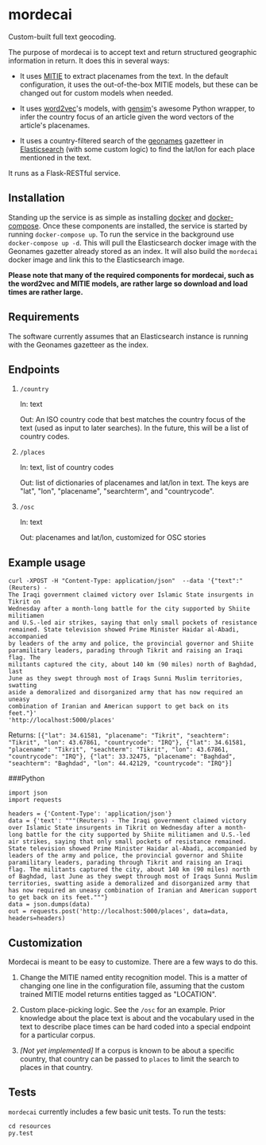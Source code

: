 mordecai
=========

Custom-built full text geocoding.

The purpose of mordecai is to accept text and return structured geographic information in return. It does this in several ways:

- It uses [MITIE](https://github.com/mit-nlp/MITIE) to extract placenames from
  the text. In the default configuration, it uses the out-of-the-box MITIE
  models, but these can be changed out for custom models when needed.

- It uses [word2vec](https://code.google.com/p/word2vec/)'s models, with
  [gensim](https://radimrehurek.com/gensim/)'s awesome Python wrapper, to infer
  the country focus of an article given the word vectors of the article's placenames. 

- It uses a country-filtered search of the [geonames](http://www.geonames.org/)
  gazetteer in [Elasticsearch](https://www.elastic.co/products/elasticsearch)
  (with some custom logic) to find the lat/lon for each place mentioned in the
  text.

It runs as a Flask-RESTful service.

Installation
------------

Standing up the service is as simple as installing
[docker](https://www.docker.com/) and
[docker-compose](https://docs.docker.com/compose/). Once these components are
installed, the service is started by running `docker-compose up`. To run
the service in the background use `docker-compose up -d`. This will pull
the Elasticsearch docker image with the Geonames gazetter already stored
as an index. It will also build the `mordecai` docker image and link this
to the Elasticsearch image. 

**Please note that many of the required components for mordecai, such as the
word2vec and MITIE models, are rather large so download and load times are
rather large.**

Requirements
------------

The software currently assumes that an Elasticsearch instance is running with
the Geonames gazetteer as the index. 

Endpoints
---------

1. `/country`

    In: text

    Out: An ISO country code that best matches the country focus of the text (used as input to later searches). In the future, this will be a list of country codes.

2. `/places`

    In: text, list of country codes

    Out: list of dictionaries of placenames and lat/lon in text. The keys are "lat", "lon", "placename", "searchterm", and "countrycode". 


4. `/osc`

    In: text

    Out: placenames and lat/lon, customized for OSC stories

Example usage
-------------

```
curl -XPOST -H "Content-Type: application/json"  --data '{"text":"(Reuters) -
The Iraqi government claimed victory over Islamic State insurgents in Tikrit on
Wednesday after a month-long battle for the city supported by Shiite militiamen
and U.S.-led air strikes, saying that only small pockets of resistance
remained. State television showed Prime Minister Haidar al-Abadi, accompanied
by leaders of the army and police, the provincial governor and Shiite
paramilitary leaders, parading through Tikrit and raising an Iraqi flag. The
militants captured the city, about 140 km (90 miles) north of Baghdad, last
June as they swept through most of Iraqs Sunni Muslim territories, swatting
aside a demoralized and disorganized army that has now required an uneasy
combination of Iranian and American support to get back on its feet."}'
'http://localhost:5000/places'
```

Returns:
`[{"lat": 34.61581, "placename": "Tikrit", "seachterm": "Tikrit", "lon": 43.67861, "countrycode": "IRQ"}, {"lat": 34.61581, "placename": "Tikrit", "seachterm": "Tikrit", "lon": 43.67861, "countrycode": "IRQ"}, {"lat": 33.32475, "placename": "Baghdad", "seachterm": "Baghdad", "lon": 44.42129, "countrycode": "IRQ"}]`

###Python

```
import json
import requests

headers = {'Content-Type': 'application/json'}
data = {'text': """(Reuters) - The Iraqi government claimed victory over Islamic State insurgents in Tikrit on Wednesday after a month-long battle for the city supported by Shiite militiamen and U.S.-led air strikes, saying that only small pockets of resistance remained. State television showed Prime Minister Haidar al-Abadi, accompanied by leaders of the army and police, the provincial governor and Shiite paramilitary leaders, parading through Tikrit and raising an Iraqi flag. The militants captured the city, about 140 km (90 miles) north of Baghdad, last June as they swept through most of Iraqs Sunni Muslim territories, swatting aside a demoralized and disorganized army that has now required an uneasy combination of Iranian and American support to get back on its feet."""}
data = json.dumps(data)
out = requests.post('http://localhost:5000/places', data=data, headers=headers)
```

Customization
------------

Mordecai is meant to be easy to customize. There are a few ways to do this.

1. Change the MITIE named entity recognition model. This is a matter of changing one line in the configuration file, assuming that the custom trained MITIE model returns entities tagged as "LOCATION".

2. Custom place-picking logic. See the `/osc` for an example. Prior knowledge about the place text is about and the vocabulary used in the text to describe place times can be hard coded into a special endpoint for a particular corpus.

3. *[Not yet implemented]* If a corpus is known to be about a specific country, that country can be passed to `places` to limit the search to places in that country.

Tests
-----

`mordecai` currently includes a few basic unit tests. To run the tests:

```
cd resources
py.test
```
